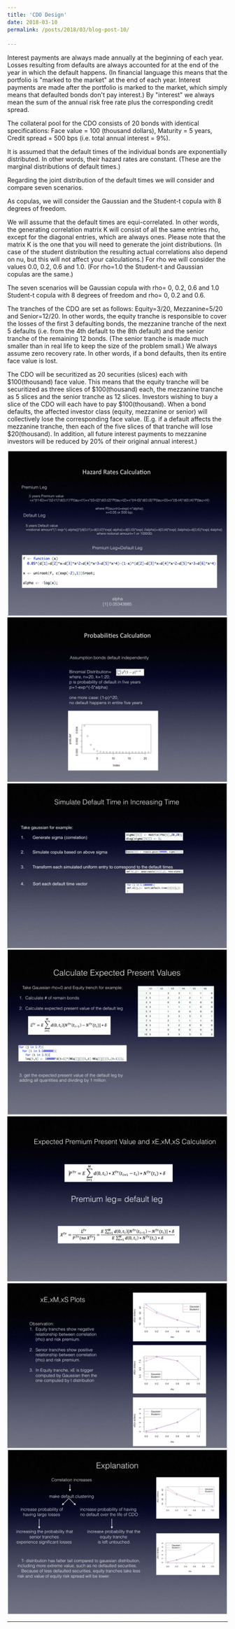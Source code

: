 ```yaml
---
title: 'CDO Design'
date: 2018-03-10
permalink: /posts/2018/03/blog-post-10/

---
```

Interest payments are always made annually at the beginning of each year. Losses resulting from defaults are always accounted for at the end of the year in which the default happens. (In financial language this means that the portfolio is "marked to the market" at the end of each year. Interest payments are made after the portfolio is marked to the market, which simply means that defaulted bonds don't pay interest.) By "interest" we always mean the sum of the annual risk free rate plus the corresponding credit spread.


The collateral pool for the CDO consists of 20 bonds with identical specifications:
Face value = 100 (thousand dollars),
                  Maturity = 5 years,
Credit spread = 500 bps (i.e. total annual interest = 9%).

It is assumed that the default times of the individual bonds are exponentially distributed. In other words, their hazard rates are constant. (These are the marginal distributions of default times.)


Regarding the joint distribution of the default times we will consider and compare seven scenarios.


As copulas, we will consider the Gaussian and the Student-t copula with 8 degrees of freedom.


We will assume that the default times are equi-correlated. In other words, the generating correlation matrix K will consist of all the same entries rho, except for the diagonal entries, which are always ones. Please note that the matrix K is the one that you will need to generate the joint distributions. (In case of the student distribution the resulting actual correlations also depend on nu, but this will not affect your calculations.) For rho we will consider the values 0.0, 0.2, 0.6 and 1.0. (For rho=1.0 the Student-t and Gaussian copulas are the same.)


The seven scenarios will be
     Gaussian copula with rho= 0, 0.2, 0.6 and 1.0
     Student-t copula with 8 degrees of freedom and rho= 0, 0.2 and  0.6.
 

The tranches of the CDO are set as follows:
     Equity=3/20,
     Mezzanine=5/20 and
     Senior=12/20.
In other words, the equity tranche is responsible to cover the losses of the first 3 defaulting bonds, the mezzanine tranche of the next 5 defaults (i.e. from the 4th default to the 8th default) and the senior tranche of the remaining 12 bonds. (The senior tranche is made much smaller than in real life to keep the size of the problem small.) We always assume zero recovery rate. In other words, if a bond defaults, then its entire face value is lost.


The CDO will be securitized as 20 securities (slices) each with $100(thousand) face value. This means that the equity tranche will be securitized as three slices of $100(thousand) each, the mezzanine tranche as 5 slices and the senior tranche as 12 slices. Investors wishing to buy a slice of the CDO will each have to pay $100(thousand). When a bond defaults, the affected investor class (equity, mezzanine or senior) will collectively lose the corresponding face value. (E.g. if a default affects the mezzanine tranche, then each of the five slices of that tranche will lose $20(thousand). In addition, all future interest payments to mezzanine investors will be reduced by 20% of their original annual interest.)

![CDO](/images/cc1.png)
![CDO](/images/c2.jpg)
![CDO](/images/c3.jpg)
![CDO](/images/c4.jpg)
![CDO](/images/c5.jpg)
![CDO](/images/c6.jpg)
![CDO](/images/c7.jpg)

------